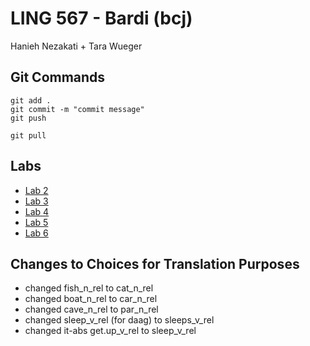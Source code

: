 # LING 567 - Bardi (bcj)
Hanieh Nezakati + Tara Wueger

## Git Commands
```
git add .
git commit -m "commit message"
git push

git pull
```

## Labs
- [Lab 2](mds/lab2.md)
- [Lab 3](mds/lab3.md)
- [Lab 4](mds/lab4.md)
- [Lab 5](mds/lab5.md)
- [Lab 6](mds/lab6.md)

## Changes to Choices for Translation Purposes
- changed fish_n_rel to cat_n_rel
- changed boat_n_rel to car_n_rel
- changed cave_n_rel to par_n_rel
- changed sleep_v_rel (for daag) to sleeps_v_rel
- changed it-abs get.up_v_rel to sleep_v_rel
